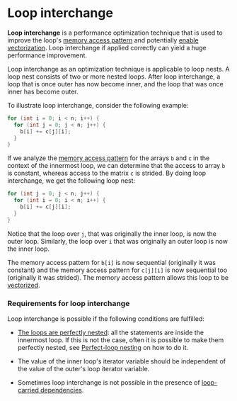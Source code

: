 # Loop interchange

**Loop interchange** is a performance optimization technique that is used to
improve the loop's [memory access pattern](/Glossary/Memory-access-pattern.md)
and potentially [enable vectorization](/Glossary/Vectorization.md). Loop
interchange if applied correctly can yield a huge performance improvement.

Loop interchange as an optimization technique is applicable to loop nests. A
loop nest consists of two or more nested loops. After loop interchange, a loop
that is once outer has now become inner, and the loop that was once inner has
become outer.

To illustrate loop interchange, consider the following example:

```c
for (int i = 0; i < n; i++) {
  for (int j = 0; j < n; j++) {
    b[i] += c[j][i];
  }
}
```

If we analyze the [memory access pattern](/Glossary/Memory-access-pattern.md)
for the arrays `b` and `c` in the context of the innermost loop, we can
determine that the access to array `b` is constant, whereas access to the
matrix `c` is strided. By doing loop interchange, we get the following loop
nest:

```c
for (int j = 0; j < n; j++) {
  for (int i = 0; i < n; i++) {
    b[i] += c[j][i];
  }
}
```

Notice that the loop over `j`, that was originally the inner loop, is now the
outer loop. Similarly, the loop over `i` that was originally an outer loop is
now the inner loop.

The memory access pattern for `b[i]` is now sequential (originally it was
constant) and the memory access pattern for `c[j][i]` is now sequential too
(originally it was strided). The memory access pattern allows this loop to be
[vectorized](/Glossary/Vectorization.md).

### Requirements for loop interchange

Loop interchange is possible if the following conditions are fulfilled:

* [The loops are perfectly nested](/Glossary/Perfect-loop-nesting.md): all the
statements are inside the innermost loop. If this is not the case, often it is
possible to make them perfectly nested, see
[Perfect-loop nesting](/Glossary/Perfect-loop-nesting.md) on how to do it.

* The value of the inner loop's iterator variable should be independent of the
value of the outer's loop iterator variable.

* Sometimes loop interchange is not possible in the presence of
[loop-carried dependencies](/Glossary/Loop-carried-dependencies.md).
